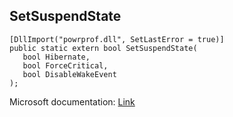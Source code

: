 ## SetSuspendState

```
[DllImport("powrprof.dll", SetLastError = true)]
public static extern bool SetSuspendState(
   bool Hibernate,
   bool ForceCritical,
   bool DisableWakeEvent
);
```

Microsoft documentation: [Link](https://docs.microsoft.com/en-us/windows/win32/api/powrprof/nf-powrprof-setsuspendstate)
